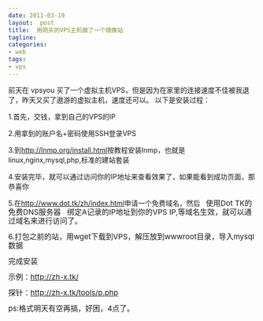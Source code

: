 ```yaml
---
date: 2011-03-19
layout:  post
title:  用刚买的VPS主机做了一个镜像站
tagline:
categories:
- web
tags:
- vps
---
```

前天在 vpsyou 买了一个虚拟主机VPS，但是因为在家里的连接速度不佳被我退了，昨天又买了遨游的虚拟主机，速度还可以。
以下是安装过程：

1.首先，交钱，拿到自己的VPS的IP

2.用拿到的账户名+密码使用SSH登录VPS

3.到<a href="http://lnmp.org/"></a><a href="http://lnmp.org/install.html">http://lnmp.org/install.html</a>按教程安装lnmp，也就是linux,nginx,mysql,php,标准的建站套装

4.安装完毕，就可以通过访问你的IP地址来查看效果了，如果能看到成功页面，那恭喜你

5.在<a href="http://www.dot.tk/zh/index.html">http://www.dot.tk/zh/index.html</a>申请一个免费域名，然后   <span style="font-size: 15px; line-height: 18px;">使用Dot TK的免费DNS服务器   绑定A记录的IP地址到你的VPS IP,等域名生效，就可以通过域名来进行访问了。</span>

<span style="font-size: 15px; line-height: 18px;">6.打包之前的站，用wget下载到VPS，解压放到wwwroot目录，导入mysql数据</span>

<span style="font-size: 15px; line-height: 18px;">完成安装</span>

<span style="font-size: 15px; line-height: 18px;">示例：<a href="http://zh-x.tk/">http://zh-x.tk/</a></span>

<span style="font-size: 15px; line-height: 18px;">探针：<a href="http://zh-x.tk/tools/p.php">http://zh-x.tk/tools/p.php</a></span>

<span style="font-size: 15px; line-height: 18px;">ps:格式明天有空再搞，好困，4点了。</span>
